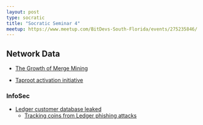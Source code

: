 ```yaml
---
layout: post
type: socratic
title: "Socratic Seminar 4"
meetup: https://www.meetup.com/BitDevs-South-Florida/events/275235846/
---
```


## Network Data

- [The Growth of Merge Mining](https://blog.bitmex.com/the-growth-of-bitcoin-merge-mining/)

- [Taproot activation initiative](https://bitcoinmagazine.com/articles/poolin-launches-initiative-to-activate-taproot-encouraging-other-mining-pools-to-join)

### InfoSec

- [Ledger customer database leaked](https://www.ledger.com/addressing-the-july-2020-e-commerce-and-marketing-data-breach)
  - [Tracking coins from Ledger phishing attacks](https://twitter.com/ErgoBTC/status/1341451770489425923)